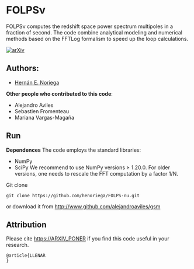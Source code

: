 # FOLPSν
FOLPSν computes the redshift space power spectrum multipoles in a fraction of second. The code combine analytical modeling and numerical methods based on the FFTLog formalism to speed up the loop calculations.


[![arXiv](https://img.shields.io/badge/arXiv-PONER_NUMERO-red)](https://ARXIV_PONER_LINK)


## Authors: 
- [Hernán E. Noriega](mailto:henoriega@estudiantes.fisica.unam.mx)

**Other people who contributed to this code**:
- Alejandro Aviles
- Sebastien Fromenteau
- Mariana Vargas-Magaña


## Run

**Dependences**
The code employs the standard libraries:
- NumPy 
- SciPy
We recommend to use NumPy versions ≥ 1.20.0. For older versions, one needs to rescale the FFT computation by a factor 1/N.

Git clone

```
git clone https://github.com/henoriega/FOLPS-nu.git
```

or download it from http://www.github.com/alejandroaviles/gsm



Attribution
-----------

Please cite <https://ARXIV_PONER> if you find this code useful in your research. 

    @article{LLENAR
    }
